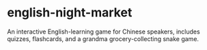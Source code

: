 # english-night-market
An interactive English-learning game for Chinese speakers, includes quizzes, flashcards, and a grandma grocery-collecting snake game.
